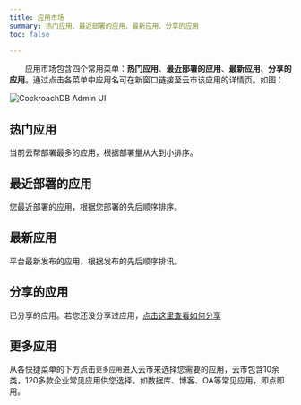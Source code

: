 ```yaml
---
title: 应用市场
summary: 热门应用、最近部署的应用、最新应用、分享的应用
toc: false

---
```


<div id="toc"></div>

&emsp;&emsp;应用市场包含四个常用菜单：**热门应用**、**最近部署的应用**、**最新应用**、**分享的应用**。通过点击各菜单中应用名可在新窗口链接至云市该应用的详情页。如图：

<img src="https://static.goodrain.com/images/acp/docs/user-docs/addapp/addapp-market1.png" alt="CockroachDB Admin UI" style="border:1px solid #eee;max-width:100%" />

## 热门应用

当前云帮部署最多的应用，根据部署量从大到小排序。

## 最近部署的应用

您最近部署的应用，根据您部署的先后顺序排序。

## 最新应用

平台最新发布的应用，根据发布的先后顺序排讯。

## 分享的应用

已分享的应用。若您还没分享过应用，[点击这里查看如何分享](http://www.kancloud.cn/good-rain/share2market/198574)

## 更多应用

从各快捷菜单的下方点击`更多应用`进入云市来选择您需要的应用，云市包含10余类，120多款企业常见应用供您选择。如数据库、博客、OA等常见应用，即点即用。